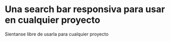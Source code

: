 # Una search bar responsiva para usar en cualquier proyecto

Sientanse libre de usarla para cualquier proyecto
